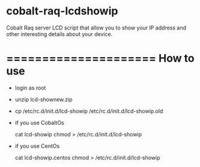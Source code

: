 cobalt-raq-lcdshowip
====================

Cobalt Raq server LCD script that allow you to show your IP address and other interesting details about your device.

=====================
How to use
=====================

- login as root

- unzip lcd-shownew.zip

- cp /etc/rc.d/init.d/lcd-showip /etc/rc.d/init.d/lcd-showip.old

- if you use CobaltOs

	cat lcd-showip chmod > /etc/rc.d/init.d/lcd-showip 

- if you use CentOs

	cat lcd-showip.centos chmod > /etc/rc.d/init.d/lcd-showip